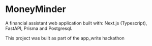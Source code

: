 # MoneyMinder

A financial assistant web application built with: Next.js (Typescript),  FastAPI, Prisma and Postgresql. 

This project was built as part of the app_write hackathon
